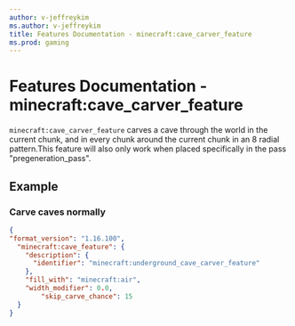 ```yaml
---
author: v-jeffreykim
ms.author: v-jeffreykim
title: Features Documentation - minecraft:cave_carver_feature
ms.prod: gaming
---
```


# Features Documentation - minecraft:cave_carver_feature

`minecraft:cave_carver_feature` carves a cave through the world in the current chunk, and in every chunk around the current chunk in an 8 radial pattern.This feature will also only work when placed specifically in the pass "pregeneration_pass".

## Example

### Carve caves normally

```json
{
"format_version": "1.16.100",
  "minecraft:cave_feature": {
    "description": {
      "identifier": "minecraft:underground_cave_carver_feature"
    },
    "fill_with": "minecraft:air",
    "width_modifier": 0.0,
		"skip_carve_chance": 15
  }
}
```
